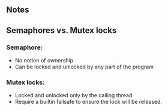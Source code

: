 ## Notes

## Semaphores vs. Mutex locks

### Semaphore:

- No notion of ownership
- Can be locked and unlocked by any part of the program

### Mutex locks:

- Locked and unlocked only by the calling thread
- Require a builtin failsafe to ensure the lock will be released.
